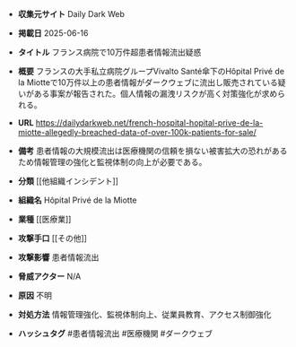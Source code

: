 - **収集元サイト**
Daily Dark Web

- **掲載日**
2025-06-16

- **タイトル**
フランス病院で10万件超患者情報流出疑惑

- **概要**
フランスの大手私立病院グループVivalto Santé傘下のHôpital Privé de la Miotteで10万件以上の患者情報がダークウェブに流出し販売されている疑いがある事案が報告された。個人情報の漏洩リスクが高く対策強化が求められる。

- **URL**
https://dailydarkweb.net/french-hospital-hopital-prive-de-la-miotte-allegedly-breached-data-of-over-100k-patients-for-sale/

- **備考**
患者情報の大規模流出は医療機関の信頼を損ない被害拡大の恐れがあるため情報管理の強化と監視体制の向上が必要である。

- **分類**
[[他組織インシデント]]

- **組織名**
Hôpital Privé de la Miotte

- **業種**
[[医療業]]

- **攻撃手口**
[[その他]]

- **攻撃影響**
患者情報流出

- **脅威アクター**
N/A

- **原因**
不明

- **対処方法**
情報管理強化、監視体制向上、従業員教育、アクセス制御強化

- **ハッシュタグ**
#患者情報流出 #医療機関 #ダークウェブ
